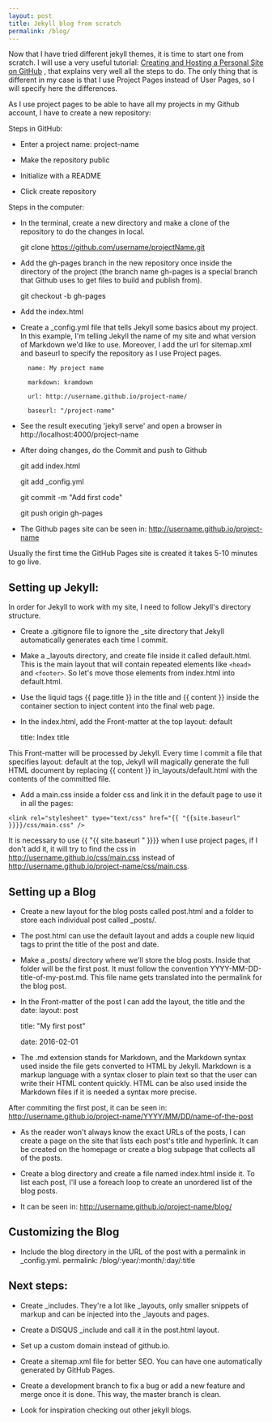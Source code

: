 ```yaml
---
layout: post
title: Jekyll blog from scratch
permalink: /blog/
---
```


Now that I have tried different jekyll themes, it is time to start one from scratch. I will use a very useful tutorial: <a href="http://jmcglone.com/guides/github-pages" target="_blank">Creating and Hosting a Personal Site on GitHub</a> , that explains very well all the steps to do. The only thing that is different in my case is that I use Project Pages instead of User Pages, so I will specify here the differences. 

As I use project pages to be able to have all my projects in my Github account, I have to create a new repository:

Steps in GitHub:

- Enter a project name: project-name

- Make the repository public

- Initialize with a README

- Click create repository

Steps in the computer:

- In the terminal, create a new directory and make a clone of the repository to do the changes in local.

	git clone https://github.com/username/projectName.git

- Add the gh-pages branch in the new repository once inside the directory of the project (the branch name gh-pages is a special branch that Github uses to get files to build and publish from).

	git checkout -b gh-pages

- Add the index.html 

- Create a _config.yml file that tells Jekyll some basics about my project. In this example, I'm telling Jekyll the name of my site and what version of Markdown we'd like to use. Moreover, I add the url for sitemap.xml and baseurl to specify the repository as I use Project pages.

        name: My project name

        markdown: kramdown

        url: http://username.github.io/project-name/

        baseurl: "/project-name"

- See the result executing 'jekyll serve' and open a browser in http://localhost:4000/project-name

- After doing changes, do the Commit and push to Github

	git add index.html

	git add _config.yml

	git commit -m "Add first code"

	git push origin gh-pages

- The Github pages site can be seen in:
	http://username.github.io/project-name

Usually the first time the GitHub Pages site is created it takes 5-10 minutes to go live.

<h2>Setting up Jekyll:</h2>

In order for Jekyll to work with my site, I need to follow Jekyll's directory structure.

- Create a .gitignore file to ignore the _site directory that Jekyll automatically generates each time I commit.

- Make a _layouts directory, and create file inside it called default.html. This is the main layout that will contain repeated elements like `<head>` and `<footer>`. So let's move those elements from index.html into default.html.

- Use the liquid tags {{ page.title }} in the title and {{ content }} inside the container section to inject content into the final web page.

- In the index.html, add the Front-matter at the top
	layout: default

	title: Index title

This Front-matter will be processed by Jekyll. Every time I commit a file that specifies layout: default at the top, Jekyll will magically generate the full HTML document by replacing {{ content }} in_layouts/default.html with the contents of the committed file.

- Add a main.css inside a folder css and link it in the default page to use it in all the pages:

`<link rel="stylesheet" type="text/css" href="{{ "{{site.baseurl" }}}}/css/main.css" />`

It is necessary to use {{ "{{ site.baseurl " }}}} when I use project pages, if I don't add it, it will try to find the css in http://username.github.io/css/main.css instead of http://username.github.io/project-name/css/main.css.


<h2>Setting up a Blog</h2>

- Create a new layout for the blog posts called post.html and a folder to store each individual post called _posts/.

- The post.html can use the default layout and adds a couple new liquid tags to print the title of the post and date.

- Make a _posts/ directory where we'll store the blog posts. Inside that folder will be the first post. It must follow the convention YYYY-MM-DD-title-of-my-post.md. This file name gets translated into the permalink for the blog post.

- In the Front-matter of the post I can add the layout, the title and the date:
	layout: post
	
	title: "My first post"

	date: 2016-02-01

- The .md extension stands for Markdown, and the Markdown syntax used inside the file gets converted to HTML by Jekyll. Markdown is a markup language with a syntax closer to plain text so that the user can write their HTML content quickly. HTML can be also used inside the Markdown files if it is needed a syntax more precise.

After commiting the first post, it can be seen in:
	http://username.github.io/project-name/YYYY/MM/DD/name-of-the-post

- As the reader won't always know the exact URLs of the posts, I can create a page on the site that lists each post's title and hyperlink. It can be created on the homepage or create a blog subpage that collects all of the posts.

- Create a blog directory and create a file named index.html inside it. To list each post, I'll use a foreach loop to create an unordered list of the blog posts.

- It can be seen in:
	http://username.github.io/project-name/blog/


<h2>Customizing the Blog</h2>

- Include the blog directory in the URL of the post with a permalink in _config.yml.
	permalink: /blog/:year/:month/:day/:title


<h2>Next steps:</h2>

- Create _includes. They're a lot like _layouts, only smaller snippets of markup and can be injected into the _layouts and pages.

- Create a DISQUS _include and call it in the post.html layout.

- Set up a custom domain instead of github.io.

- Create a sitemap.xml file for better SEO. You can have one automatically generated by GitHub Pages.

- Create a development branch to fix a bug or add a new feature and merge once it is done. This way, the master branch is clean.

- Look for inspiration checking out other jekyll blogs.




